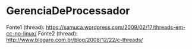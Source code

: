 # GerenciaDeProcessador


Fonte1 (thread): https://samuca.wordpress.com/2009/02/17/threads-em-cc-no-linux/
Fonte2 (thread): http://www.blogaro.com.br/blog/2008/12/22/c-threads/